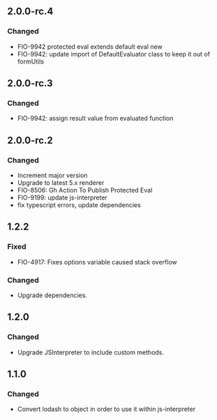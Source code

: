 ## 2.0.0-rc.4
### Changed
 - FIO-9942 protected eval extends default eval new
 - FIO-9942: update import of DefaultEvaluator class to keep it out of formUtils

## 2.0.0-rc.3
### Changed
 - FIO-9942: assign result value from evaluated function

## 2.0.0-rc.2
### Changed
 - Increment major version
 - Upgrade to latest 5.x renderer
 - FIO-8506: Gh Action To Publish Protected Eval
 - FIO-9199: update js-interpreter
 - fix typescript errors, update dependencies

## 1.2.2
### Fixed
 - FIO-4917: Fixes options variable caused stack overflow

### Changed
 - Upgrade dependencies.

## 1.2.0
### Changed
 - Upgrade JSInterpreter to include custom methods.

## 1.1.0
### Changed
 - Convert lodash to object in order to use it within js-interpreter

